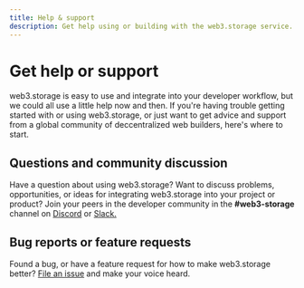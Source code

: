 ```yaml
---
title: Help & support
description: Get help using or building with the web3.storage service.
---
```


# Get help or support

web3.storage is easy to use and integrate into your developer workflow, but we could all use a little help now and then. If you're having trouble getting started with or using web3.storage, or just want to get advice and support from a global community of deccentralized web builders, here's where to start.

## Questions and community discussion

Have a question about using web3.storage? Want to discuss problems, opportunities, or ideas for integrating web3.storage into your project or product? Join your peers in the developer community in the **#web3-storage** channel on [Discord](https://discord.gg/4zEkFVqwms) or [Slack.](https://filecoin.io/slack)

## Bug reports or feature requests

Found a bug, or have a feature request for how to make web3.storage better? [File an issue](https://github.com/web3-storage/web3.storage/issues/new/choose) and make your voice heard.
